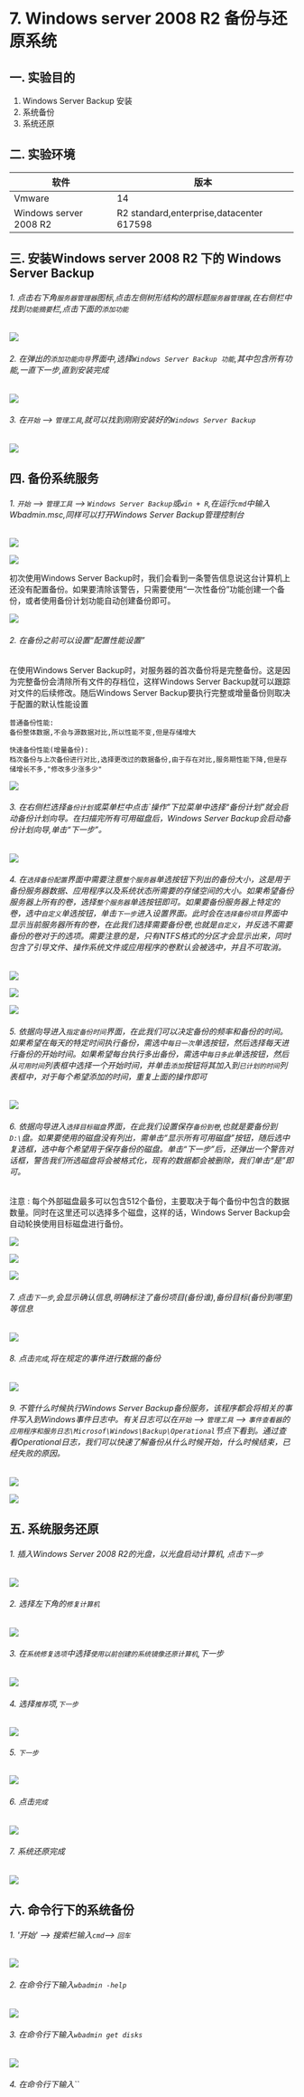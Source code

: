# 7. Windows server 2008 R2 备份与还原系统

## 一. 实验目的
1. Windows Server Backup 安装
2. 系统备份
3. 系统还原

## 二. 实验环境

|软件|版本|
|----|----|
|Vmware| 14 |
|Windows server 2008 R2|R2 standard,enterprise,datacenter 617598|

## 三. 安装Windows server 2008 R2 下的 Windows Server Backup

###### 1. 点击右下角`服务器管理器`图标,点击左侧树形结构的跟标题`服务器管理器`,在右侧栏中找到`功能摘要`栏,点击下面的`添加功能`

![](/windows/win2008R2/base/image/backup-1.png)

###### 2. 在弹出的`添加功能向导`界面中,选择`Windows Server Backup 功能`,其中包含所有功能,一直下一步,直到安装完成

![](/windows/win2008R2/base/image/backup-2.png)

###### 3. 在`开始` --> `管理工具`,就可以找到刚刚安装好的`Windows Server Backup`

![](/windows/win2008R2/base/image/backup-3.png)

## 四. 备份系统服务

###### 1. `开始` --> `管理工具` --> `Windows Server Backup`或`win + R`,在运行`cmd`中输入Wbadmin.msc,同样可以打开Windows Server Backup管理控制台

![](/windows/win2008R2/base/image/backup-4.png)

![](/windows/win2008R2/base/image/backup-5.png)

初次使用Windows Server Backup时，我们会看到一条警告信息说这台计算机上还没有配置备份。如果要清除该警告，只需要使用“一次性备份”功能创建一个备份，或者使用备份计划功能自动创建备份即可。

![](/windows/win2008R2/base/image/backup-6.png)

###### 2. 在备份之前可以设置“配置性能设置”

在使用Windows Server Backup时，对服务器的首次备份将是完整备份。这是因为完整备份会清除所有文件的存档位，这样Windows Server Backup就可以跟踪对文件的后续修改。随后Windows Server Backup要执行完整或增量备份则取决于配置的默认性能设置

```
普通备份性能:
备份整体数据,不会与源数据对比,所以性能不变,但是存储增大

快速备份性能(增量备份):
档次备份与上次备份进行对比,选择更改过的数据备份,由于存在对比,服务期性能下降,但是存储增长不多,"修改多少涨多少"

```

![](/windows/win2008R2/base/image/backup-7.png)

###### 3. 在右侧栏选择`备份计划`或菜单栏中点击`操作”下拉菜单中选择“备份计划”就会启动备份计划向导。在扫描完所有可用磁盘后，Windows Server Backup会启动备份计划向导,单击“下一步”。

![](/windows/win2008R2/base/image/backup-8.png)

###### 4. 在`选择备份配置`界面中需要注意`整个服务器`单选按钮下列出的备份大小，这是用于备份服务器数据、应用程序以及系统状态所需要的存储空间的大小。如果希望备份服务器上所有的卷，选择`整个服务器`单选按钮即可。如果要备份服务器上特定的卷，选中`自定义`单选按钮，单击`下一步`进入设置界面。此时会在`选择备份项目`界面中显示当前服务器所有的卷，在此我们选择需要备份卷,也就是`自定义`，并反选不需要备份的卷对于的选项。需要注意的是，只有NTFS格式的分区才会显示出来，同时包含了引导文件、操作系统文件或应用程序的卷默认会被选中，并且不可取消。

![](/windows/win2008R2/base/image/backup-9.png)

![](/windows/win2008R2/base/image/backup-10-1.png)

![](/windows/win2008R2/base/image/backup-11.png)

###### 5. 依据向导进入`指定备份时间`界面，在此我们可以决定备份的频率和备份的时间。如果希望在每天的特定时间执行备份，需选中`每日一次`单选按钮，然后选择每天进行备份的开始时间。如果希望每台执行多出备份，需选中`每日多此`单选按钮，然后从`可用时间`列表框中选择一个开始时间，并单击`添加`按钮将其加入到`已计划的时间`列表框中，对于每个希望添加的时间，重复上面的操作即可

![](/windows/win2008R2/base/image/backup-12.png)

###### 6. 依据向导进入`选择目标磁盘`界面，在此我们设置保存`备份到卷`,也就是要备份到`D:\`盘。如果要使用的磁盘没有列出，需单击“显示所有可用磁盘”按钮，随后选中复选框，选中每个希望用于保存备份的磁盘。单击“下一步”后，还弹出一个警告对话框，警告我们所选磁盘将会被格式化，现有的数据都会被删除，我们单击“是”即可。
注意 : 每个外部磁盘最多可以包含512个备份，主要取决于每个备份中包含的数据数量。同时在这里还可以选择多个磁盘，这样的话，Windows Server Backup会自动轮换使用目标磁盘进行备份。

![](/windows/win2008R2/base/image/backup-13.png)

![](/windows/win2008R2/base/image/backup-14.png)

![](/windows/win2008R2/base/image/backup-15.png)

###### 7. 点击`下一步`,会显示确认信息,明确标注了备份项目(备份谁),备份目标(备份到哪里)等信息

![](/windows/win2008R2/base/image/backup-16.png)

###### 8. 点击`完成`,将在规定的事件进行数据的备份

![](/windows/win2008R2/base/image/backup-17.png)

###### 9. 不管什么时候执行Windows Server Backup备份服务，该程序都会将相关的事件写入到Windows事件日志中。有关日志可以在`开始` --> `管理工具` --> `事件查看器`的`应用程序和服务日志\Microsof\Windows\Backup\Operational`节点下看到。通过查看Operational日志，我们可以快速了解备份从什么时候开始，什么时候结束，已经失败的原因。

![](/windows/win2008R2/base/image/backup-18.png)

![](/windows/win2008R2/base/image/backup-19.png)

## 五. 系统服务还原

###### 1. 插入Windows Server 2008 R2的光盘，以光盘启动计算机, 点击`下一步`

![](/windows/win2008R2/base/image/backup-20.png)

###### 2. 选择左下角的`修复计算机`

![](/windows/win2008R2/base/image/backup-21.png)

###### 3. 在`系统修复选项`中选择`使用以前创建的系统镜像还原计算机`,下一步

![](/windows/win2008R2/base/image/backup-22.png)

###### 4. 选择`推荐`项,`下一步`

![](/windows/win2008R2/base/image/backup-23.png)

###### 5. `下一步`

![](/windows/win2008R2/base/image/backup-24.png)

###### 6. 点击`完成`

![](/windows/win2008R2/base/image/backup-25.png)

###### 7. 系统还原完成

![](/windows/win2008R2/base/image/backup-26.png)

## 六. 命令行下的系统备份

###### 1. '开始' --> 搜索栏输入`cmd`--> `回车`

![](/windows/win2008R2/base/image/backup-27.png)

###### 2. 在命令行下输入`wbadmin -help`

![](/windows/win2008R2/base/image/backup-28.png)

###### 3. 在命令行下输入`wbadmin get disks`

![](/windows/win2008R2/base/image/backup-29.png)

###### 4. 在命令行下输入``

